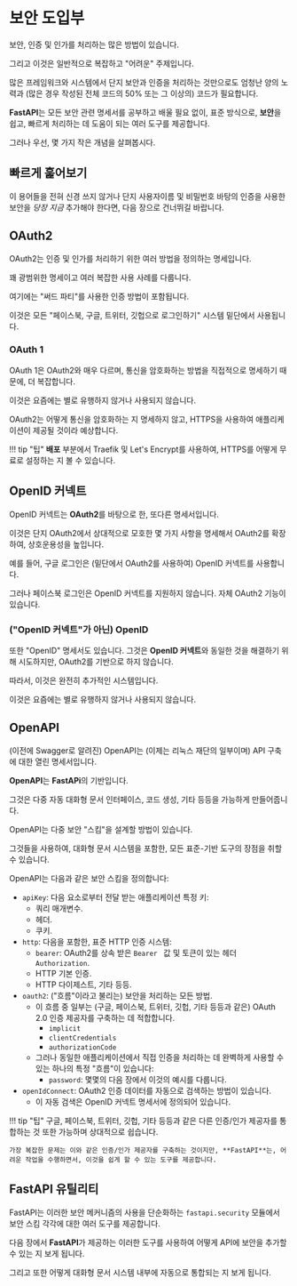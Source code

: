 # 보안 도입부

보안, 인증 및 인가를 처리하는 많은 방법이 있습니다.

그리고 이것은 일반적으로 복잡하고 "어려운" 주제입니다.

많은 프레임워크와 시스템에서 단지 보안과 인증을 처리하는 것만으로도 엄청난 양의 노력과 (많은 경우 작성된 전체 코드의 50% 또는 그 이상의) 코드가 필요합니다.

**FastAPI**는 모든 보안 관련 명세서를 공부하고 배울 필요 없이, 표준 방식으로, **보안**을 쉽고, 빠르게 처리하는 데 도움이 되는 여러 도구를 제공합니다.

그러나 우선, 몇 가지 작은 개념을 살펴봅시다.

## 빠르게 훑어보기

이 용어들을 전혀 신경 쓰지 않거나 단지 사용자이름 및 비밀번호 바탕의 인증을 사용한 보안을 *당장 지금* 추가해야 한다면, 다음 장으로 건너뛰길 바랍니다.

## OAuth2

OAuth2는 인증 및 인가를 처리하기 위한 여러 방법을 정의하는 명세입니다.

꽤 광범위한 명세이고 여러 복잡한 사용 사례를 다룹니다.

여기에는 "써드 파티"를 사용한 인증 방법이 포함됩니다.

이것은 모든 "페이스북, 구글, 트위터, 깃헙으로 로그인하기" 시스템 밑단에서 사용됩니다.

### OAuth 1

OAuth 1은 OAuth2와 매우 다르며, 통신을 암호화하는 방법을 직접적으로 명세하기 때문에, 더 복잡합니다.

이것은 요즘에는 별로 유행하지 않거나 사용되지 않습니다.

OAuth2는 어떻게 통신을 암호화하는 지 명세하지 않고, HTTPS을 사용하여 애플리케이션이 제공될 것이라 예상합니다.


!!! tip "팁"
    **배포** 부분에서 Traefik 및 Let's Encrypt를 사용하여, HTTPS를 어떻게 무료로 설정하는 지 볼 수 있습니다.


## OpenID 커넥트

OpenID 커넥트는 **OAuth2**를 바탕으로 한, 또다른 명세서입니다.

이것은 단지 OAuth2에서 상대적으로 모호한 몇 가지 사항을 명세해서 OAuth2를 확장하여, 상호운용성을 높입니다.

예를 들어, 구글 로그인은 (밑단에서 OAuth2를 사용하여) OpenID 커넥트를 사용합니다.

그러나 페이스북 로그인은 OpenID 커넥트를 지원하지 않습니다. 자체 OAuth2 기능이 있습니다.

### ("OpenID 커넥트"가 아닌) OpenID

또한 "OpenID" 명세서도 있습니다. 그것은 **OpenID 커넥트**와 동일한 것을 해결하기 위해 시도하지만, OAuth2를 기반으로 하지 않습니다.

따라서, 이것은 완전히 추가적인 시스템입니다.

이것은 요즘에는 별로 유행하지 않거나 사용되지 않습니다.

## OpenAPI

(이전에 Swagger로 알려진) OpenAPI는 (이제는 리눅스 재단의 일부이며) API 구축에 대한 열린 명세서입니다.

**OpenAPI**는 **FastAPi**의 기반입니다.

그것은 다중 자동 대화형 문서 인터페이스, 코드 생성, 기타 등등을 가능하게 만들어줍니다.

OpenAPI는 다중 보안 "스킴"을 설계할 방법이 있습니다.

그것들을 사용하여, 대화형 문서 시스템을 포함한, 모든 표준-기반 도구의 장점을 취할 수 있습니다.

OpenAPI는 다음과 같은 보안 스킴을 정의합니다:

* `apiKey`: 다음 요소로부터 전달 받는 애플리케이션 특정 키:
    * 쿼리 매개변수.
    * 헤더.
    * 쿠키.
* `http`: 다음을 포함한, 표준 HTTP 인증 시스템:
    * `bearer`: OAuth2를 상속 받은 `Bearer ` 값 및 토큰이 있는 헤더 `Authorization`.
    * HTTP 기본 인증.
    * HTTP 다이제스트, 기타 등등.
* `oauth2`: ("흐름"이라고 불리는) 보안을 처리하는 모든 방법.
    * 이 흐름 중 일부는 (구글, 페이스북, 트위터, 깃헙, 기타 등등과 같은) OAuth 2.0 인증 제공자를 구축하는 데 적합합니다.
        * `implicit`
        * `clientCredentials`
        * `authorizationCode`
    * 그러나 동일한 애플리케이션에서 직접 인증을 처리하는 데 완벽하게 사용할 수 있는 하나의 특정 "흐름"이 있습니다:
        * `password`: 몇몇의 다음 장에서 이것의 예시를 다룹니다.
* `openIdConnect`: OAuth2 인증 데이터를 자동으로 검색하는 방법이 있습니다.
    * 이 자동 검색은 OpenID 커넥트 명세서에 정의되어 있습니다.


!!! tip "팁"
    구글, 페이스북, 트위터, 깃헙, 기타 등등과 같은 다른 인증/인가 제공자를 통합하는 것 또한 가능하며 상대적으로 쉽습니다.

    가장 복잡한 문제는 이와 같은 인증/인가 제공자를 구축하는 것이지만, **FastAPI**는, 어려운 작업을 수행하면서, 이것을 쉽게 할 수 있는 도구를 제공합니다.

## **FastAPI** 유틸리티

FastAPI는 이러한 보안 메커니즘의 사용을 단순화하는 `fastapi.security` 모듈에서 보안 스킴 각각에 대한 여러 도구를 제공합니다.

다음 장에서 **FastAPI**가 제공하는 이러한 도구를 사용하여 어떻게 API에 보안을 추가할 수 있는 지 보게 됩니다.

그리고 또한 어떻게 대화형 문서 시스템 내부에 자동으로 통합되는 지 보게 됩니다.